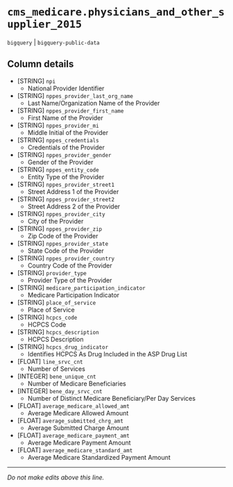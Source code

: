 # `cms_medicare.physicians_and_other_supplier_2015`
`bigquery` | `bigquery-public-data`

## Column details
* [STRING]    `npi`
  - National Provider Identifier
* [STRING]    `nppes_provider_last_org_name`
  - Last Name/Organization Name of the Provider
* [STRING]    `nppes_provider_first_name`
  - First Name of the Provider
* [STRING]    `nppes_provider_mi`
  - Middle Initial of the Provider
* [STRING]    `nppes_credentials`
  - Credentials of the Provider
* [STRING]    `nppes_provider_gender`
  - Gender of the Provider
* [STRING]    `nppes_entity_code`
  - Entity Type of the Provider
* [STRING]    `nppes_provider_street1`
  - Street Address 1 of the Provider
* [STRING]    `nppes_provider_street2`
  - Street Address 2 of the Provider
* [STRING]    `nppes_provider_city`
  - City of the Provider
* [STRING]    `nppes_provider_zip`
  - Zip Code of the Provider
* [STRING]    `nppes_provider_state`
  - State Code of the Provider
* [STRING]    `nppes_provider_country`
  - Country Code of the Provider
* [STRING]    `provider_type`
  - Provider Type of the Provider
* [STRING]    `medicare_participation_indicator`
  - Medicare Participation Indicator
* [STRING]    `place_of_service`
  - Place of Service
* [STRING]    `hcpcs_code`
  - HCPCS Code
* [STRING]    `hcpcs_description`
  - HCPCS Description
* [STRING]    `hcpcs_drug_indicator`
  - Identifies HCPCS As Drug Included in the ASP Drug List
* [FLOAT]     `line_srvc_cnt`
  - Number of Services
* [INTEGER]   `bene_unique_cnt`
  - Number of Medicare Beneficiaries
* [INTEGER]   `bene_day_srvc_cnt`
  - Number of Distinct Medicare Beneficiary/Per Day Services
* [FLOAT]     `average_medicare_allowed_amt`
  - Average Medicare Allowed Amount
* [FLOAT]     `average_submitted_chrg_amt`
  - Average Submitted Charge Amount
* [FLOAT]     `average_medicare_payment_amt`
  - Average Medicare Payment Amount
* [FLOAT]     `average_medicare_standard_amt`
  - Average Medicare Standardized Payment Amount

-------------------------------------------------------------------------------
*Do not make edits above this line.*
